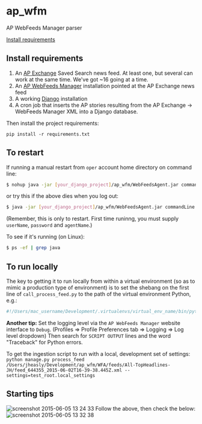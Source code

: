 ap_wfm
======

AP WebFeeds Manager parser

[Install requirements](#install-requirements)

Install requirements
--------------------

1. An [AP Exchange](http://www.apexchange.com/) Saved Search news feed. At least one, but several can work at the same time. We've got ~16 going at a time.
1. An [AP WebFeeds Manager](http://wfm.ap.org/) installation pointed at the AP Exchange news feed
1. A working [Django](https://www.djangoproject.com/) installation
1. A cron job that inserts the AP stories resulting from the AP Exchange -> WebFeeds Manager XML into a Django database.


Then install the project requirements:

```
pip install -r requirements.txt
```

To restart
----------

If running a manual restart from `oper` account home directory on command line:
```bash
$ nohup java -jar [your_django_project]/ap_wfm/WebFeedsAgent.jar commandLine > /dev/null 2>&1 &
```
or try this if the above dies when you log out:  
```bash
$ java -jar [your_django_project]/ap_wfm/WebFeedsAgent.jar commandLine > /dev/null 2>&1 &
```

(Remember, this is only to restart. First time runinng, you must supply `userName`, `password` and `agentName`.)

To see if it's running (on Linux):
```bash
$ ps -ef | grep java
```

To run locally
--------------

The key to getting it to run locally from within a virtual environment (so as to mimic a production type of environment) is to set the shebang on the first line of `call_process_feed.py` to the path of the virtual environment Python, e.g.:

```python
#!/Users/mac_username/Development/.virtualenvs/virtual_env_name/bin/python

```

**Another tip:** Set the logging level via the `AP WebFeeds Manager` website interface to `Debug`. (Profiles => Profile Preferences tab => Logging => Log level dropdown) Then search for `SCRIPT OUTPUT` lines and the word "Traceback" for Python errors.

To get the ingestion script to run with a local, development set of settings:  
`python manage.py process_feed /Users/jheasly/Development/ap_wfm/WFA/feeds/All-TopHeadlines-JH/feed_644355_2015-06-02T16-39-38.445Z.xml --settings=test_root.local_settings`

Starting tips
-------------
![screenshot 2015-06-05 13 24 33](https://cloud.githubusercontent.com/assets/96007/8014624/249539e8-0b87-11e5-9cd8-9a20316e2da0.png)
Follow the above, then check the below:
![screenshot 2015-06-05 13 32 38](https://cloud.githubusercontent.com/assets/96007/8014708/91d29dc0-0b87-11e5-8f0f-5c59e89bfc12.png)
